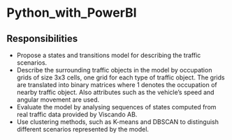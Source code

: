 # Python_with_PowerBI

## Responsibilities
- Propose a states and transitions model for describing the traffic scenarios.
- Describe the surrounding traffic objects in the model by occupation grids of size 3x3 cells, one grid for each type of traffic object. The grids are translated into binary matrices where 1 denotes the occupation of nearby traffic object. Also attributes such as the vehicle’s speed and angular movement are used.
- Evaluate the model by analysing sequences of states computed from real traffic data provided by Viscando AB.
- Use clustering methods, such as K-means and DBSCAN to distinguish different scenarios represented by the model.
